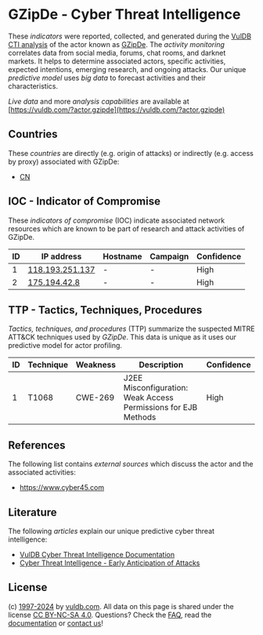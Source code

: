 # GZipDe - Cyber Threat Intelligence

These _indicators_ were reported, collected, and generated during the [VulDB CTI analysis](https://vuldb.com/?kb.cti) of the actor known as [GZipDe](https://vuldb.com/?actor.gzipde). The _activity monitoring_ correlates data from social media, forums, chat rooms, and darknet markets. It helps to determine associated actors, specific activities, expected intentions, emerging research, and ongoing attacks. Our unique _predictive model_ uses _big data_ to forecast activities and their characteristics.

_Live data_ and more _analysis capabilities_ are available at [https://vuldb.com/?actor.gzipde](https://vuldb.com/?actor.gzipde)

## Countries

These _countries_ are directly (e.g. origin of attacks) or indirectly (e.g. access by proxy) associated with GZipDe:

* [CN](https://vuldb.com/?country.cn)

## IOC - Indicator of Compromise

These _indicators of compromise_ (IOC) indicate associated network resources which are known to be part of research and attack activities of GZipDe.

ID | IP address | Hostname | Campaign | Confidence
-- | ---------- | -------- | -------- | ----------
1 | [118.193.251.137](https://vuldb.com/?ip.118.193.251.137) | - | - | High
2 | [175.194.42.8](https://vuldb.com/?ip.175.194.42.8) | - | - | High

## TTP - Tactics, Techniques, Procedures

_Tactics, techniques, and procedures_ (TTP) summarize the suspected MITRE ATT&CK techniques used by _GZipDe_. This data is unique as it uses our predictive model for actor profiling.

ID | Technique | Weakness | Description | Confidence
-- | --------- | -------- | ----------- | ----------
1 | T1068 | CWE-269 | J2EE Misconfiguration: Weak Access Permissions for EJB Methods | High

## References

The following list contains _external sources_ which discuss the actor and the associated activities:

* https://www.cyber45.com

## Literature

The following _articles_ explain our unique predictive cyber threat intelligence:

* [VulDB Cyber Threat Intelligence Documentation](https://vuldb.com/?kb.cti)
* [Cyber Threat Intelligence - Early Anticipation of Attacks](https://www.scip.ch/en/?labs.20201022)

## License

(c) [1997-2024](https://vuldb.com/?kb.changelog) by [vuldb.com](https://vuldb.com/?kb.about). All data on this page is shared under the license [CC BY-NC-SA 4.0](https://creativecommons.org/licenses/by-nc-sa/4.0/). Questions? Check the [FAQ](https://vuldb.com/?kb.faq), read the [documentation](https://vuldb.com/?kb) or [contact us](https://vuldb.com/?contact)!
